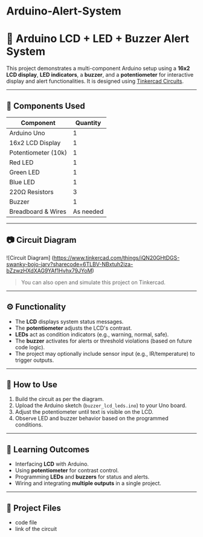 # Arduino-Alert-System

# 🔔 Arduino LCD + LED + Buzzer Alert System

This project demonstrates a multi-component Arduino setup using a **16x2 LCD display**, **LED indicators**, a **buzzer**, and a **potentiometer** for interactive display and alert functionalities. It is designed using [Tinkercad Circuits](https://www.tinkercad.com/).

---

## 🧰 Components Used

| Component          | Quantity |
|--------------------|----------|
| Arduino Uno        | 1        |
| 16x2 LCD Display   | 1        |
| Potentiometer (10k)| 1        |
| Red LED            | 1        |
| Green LED          | 1        |
| Blue LED           | 1        |
| 220Ω Resistors     | 3        |
| Buzzer             | 1        |
| Breadboard & Wires | As needed |

---

## 📷 Circuit Diagram

![Circuit Diagram]  (https://www.tinkercad.com/things/iQN20GHtDGS-swanky-bojo-jarv?sharecode=6TLBV-NBxtuh2iza-bZzwzHXdXAG9YAf1Hvhx79JYoM)

> You can also open and simulate this project on Tinkercad.

---

## ⚙️ Functionality

- The **LCD** displays system status messages.
- The **potentiometer** adjusts the LCD's contrast.
- **LEDs** act as condition indicators (e.g., warning, normal, safe).
- The **buzzer** activates for alerts or threshold violations (based on future code logic).
- The project may optionally include sensor input (e.g., IR/temperature) to trigger outputs.

---

## 📝 How to Use

1. Build the circuit as per the diagram.
2. Upload the Arduino sketch (`buzzer_lcd_leds.ino`) to your Uno board.
3. Adjust the potentiometer until text is visible on the LCD.
4. Observe LED and buzzer behavior based on the programmed conditions.

---

## 🧠 Learning Outcomes

- Interfacing **LCD** with Arduino.
- Using **potentiometer** for contrast control.
- Programming **LEDs** and **buzzers** for status and alerts.
- Wiring and integrating **multiple outputs** in a single project.

---

## 📎 Project Files

- code file
- link of the circuit
